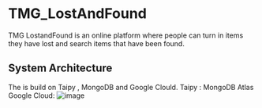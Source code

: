 # TMG_LostAndFound
TMG LostandFound is an online platform where people can turn in items they have lost and search items that have been found.


## System Architecture
The is build on Taipy , MongoDB and Google Clould.
Taipy : 
MongoDB Atlas
Google Cloud:
![image](https://github.com/Forchapeatl/TMG_LostAndFound/assets/24577149/140e1f22-8858-4160-9170-a8cba9ea6bc2)
